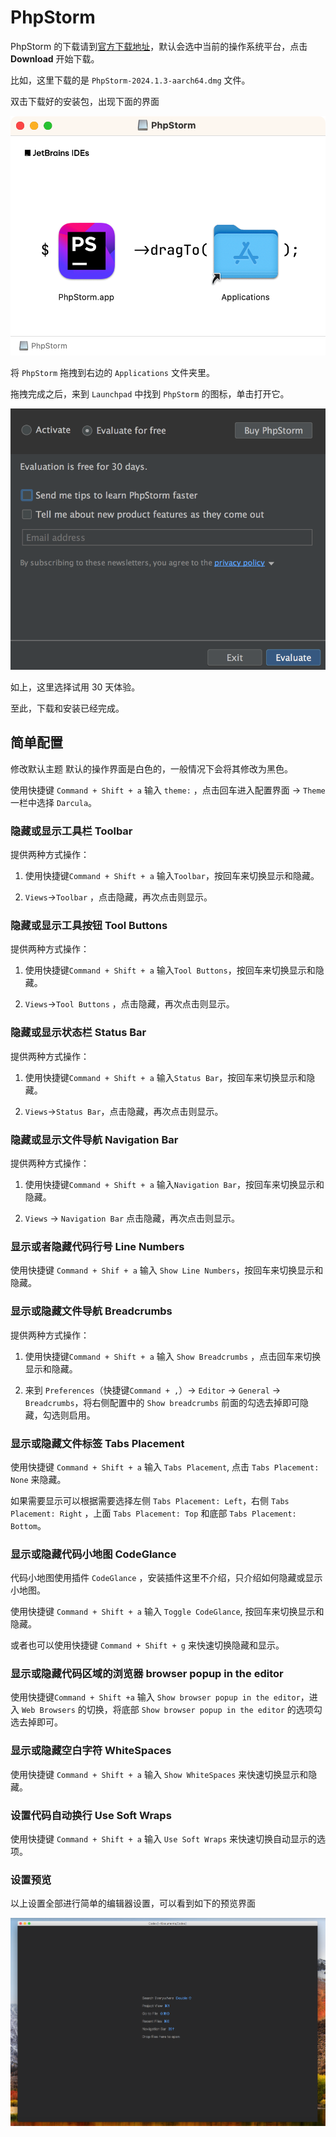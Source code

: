 # PhpStorm

PhpStorm 的下载请到[官方下载地址](https://www.jetbrains.com/phpstorm/download/)，默认会选中当前的操作系统平台，点击 **Download** 开始下载。

比如，这里下载的是 `PhpStorm-2024.1.3-aarch64.dmg` 文件。

双击下载好的安装包，出现下面的界面

![](images/phpstorm/drop-to-applications-folder.png)

将 `PhpStorm` 拖拽到右边的 `Applications` 文件夹里。

拖拽完成之后，来到 `Launchpad` 中找到 `PhpStorm` 的图标，单击打开它。

![](images/phpstorm/evaluate-for-free.png)

如上，这里选择试用 30 天体验。

至此，下载和安装已经完成。

## 简单配置

修改默认主题
默认的操作界面是白色的，一般情况下会将其修改为黑色。

使用快捷键 `Command + Shift + a` 输入 `theme:` ，点击回车进入配置界面 -> `Theme` 一栏中选择 `Darcula`。

### 隐藏或显示工具栏 Toolbar

提供两种方式操作：

1. 使用快捷键`Command + Shift + a` 输入`Toolbar`，按回车来切换显示和隐藏。

2. `Views`->`Toolbar` ，点击隐藏，再次点击则显示。

### 隐藏或显示工具按钮 Tool Buttons

提供两种方式操作：

1. 使用快捷键`Command + Shift + a` 输入`Tool Buttons`，按回车来切换显示和隐藏。

2. `Views`->`Tool Buttons` ，点击隐藏，再次点击则显示。

### 隐藏或显示状态栏 Status Bar

提供两种方式操作：

1. 使用快捷键`Command + Shift + a` 输入`Status Bar`，按回车来切换显示和隐藏。

2. `Views`->`Status Bar`，点击隐藏，再次点击则显示。

### 隐藏或显示文件导航 Navigation Bar

提供两种方式操作：

1. 使用快捷键`Command + Shift + a` 输入`Navigation Bar`，按回车来切换显示和隐藏。

2. `Views` -> `Navigation Bar` 点击隐藏，再次点击则显示。

### 显示或者隐藏代码行号 Line Numbers

使用快捷键 `Command + Shif + a` 输入 `Show Line Numbers`，按回车来切换显示和隐藏。

### 显示或隐藏文件导航 Breadcrumbs

提供两种方式操作：

1. 使用快捷键`Command + Shift + a` 输入 `Show Breadcrumbs` ，点击回车来切换显示和隐藏。

2. 来到 `Preferences`（快捷键`Command + ,`）-> `Editor` -> `General` -> `Breadcrumbs`，将右侧配置中的 `Show breadcrumbs` 前面的勾选去掉即可隐藏，勾选则启用。

### 显示或隐藏文件标签 Tabs Placement

使用快捷键 `Command + Shift + a` 输入 `Tabs Placement`, 点击 `Tabs Placement: None` 来隐藏。

如果需要显示可以根据需要选择左侧 `Tabs Placement: Left`，右侧 `Tabs Placement: Right` ，上面 `Tabs Placement: Top` 和底部 `Tabs Placement: Bottom`。

### 显示或隐藏代码小地图 CodeGlance

代码小地图使用插件 `CodeGlance` ，安装插件这里不介绍，只介绍如何隐藏或显示小地图。

使用快捷键 `Command + Shift + a` 输入 `Toggle CodeGlance`, 按回车来切换显示和隐藏。

或者也可以使用快捷键 `Command + Shift + g` 来快速切换隐藏和显示。

### 显示或隐藏代码区域的浏览器 browser popup in the editor

使用快捷键`Command + Shift +a` 输入 `Show browser popup in the editor`，进入 `Web Browsers` 的切换，将底部 `Show browser popup in the editor` 的选项勾选去掉即可。

### 显示或隐藏空白字符 WhiteSpaces

使用快捷键 `Command + Shift + a` 输入 `Show WhiteSpaces` 来快速切换显示和隐藏。

### 设置代码自动换行 Use Soft Wraps

使用快捷键 `Command + Shift + a` 输入 `Use Soft Wraps` 来快速切换自动显示的选项。

### 设置预览

以上设置全部进行简单的编辑器设置，可以看到如下的预览界面

![](images/phpstorm/simple-setting.png)

